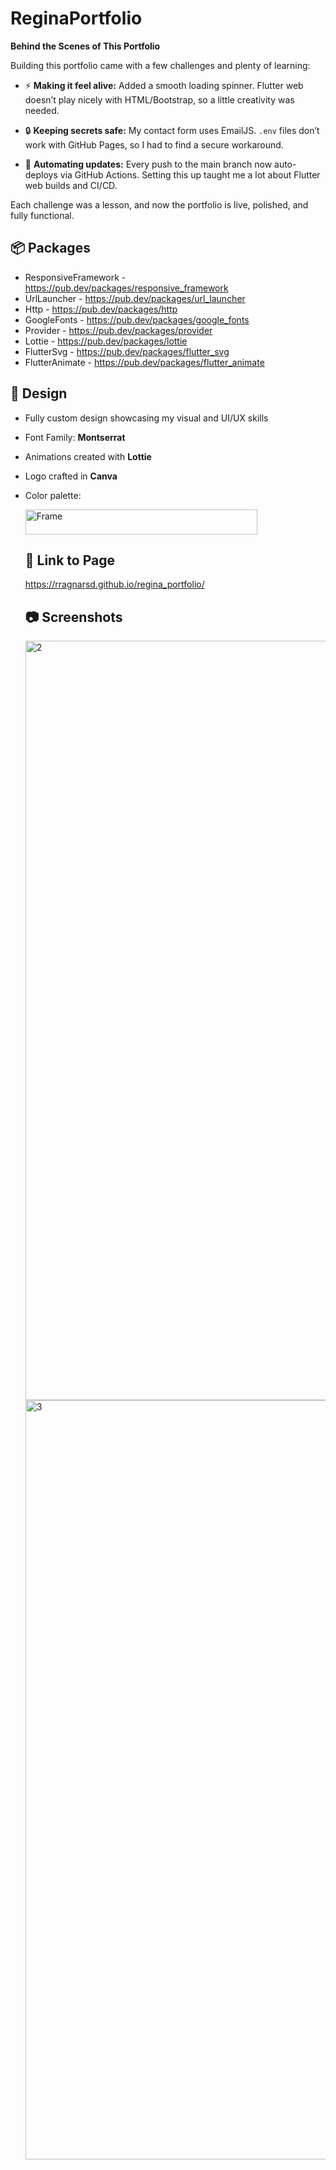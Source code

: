 # ReginaPortfolio

**Behind the Scenes of This Portfolio**

Building this portfolio came with a few challenges and plenty of learning:

- ⚡ **Making it feel alive:** Added a smooth loading spinner. Flutter web doesn’t play nicely with HTML/Bootstrap, so a little creativity was needed.

- 🔒 **Keeping secrets safe:** My contact form uses EmailJS. `.env` files don’t work with GitHub Pages, so I had to find a secure workaround.

- 🚀 **Automating updates:** Every push to the main branch now auto-deploys via GitHub Actions. Setting this up taught me a lot about Flutter web builds and CI/CD.

Each challenge was a lesson, and now the portfolio is live, polished, and fully functional.


## :package: Packages
- ResponsiveFramework - https://pub.dev/packages/responsive_framework
- UrlLauncher - https://pub.dev/packages/url_launcher
- Http - https://pub.dev/packages/http
- GoogleFonts - https://pub.dev/packages/google_fonts
- Provider - https://pub.dev/packages/provider
- Lottie - https://pub.dev/packages/lottie
- FlutterSvg - https://pub.dev/packages/flutter_svg
- FlutterAnimate - https://pub.dev/packages/flutter_animate

##  :art: Design
- Fully custom design showcasing my visual and UI/UX skills
- Font Family: **Montserrat**
- Animations created with **Lottie**
- Logo crafted in **Canva**
- Color palette:
  
  <img width="371" height="40" alt="Frame" src="https://github.com/user-attachments/assets/1e89874f-9508-4c2d-974d-937e13b2cb18" />

  ## :link: Link to Page
  https://rragnarsd.github.io/regina_portfolio/

  ## :camera: Screenshots
  <img width="2160" height="1215" alt="2" src="https://github.com/user-attachments/assets/a442b26b-770d-4753-9676-737cef167341" />
  <img width="2160" height="1215" alt="3" src="https://github.com/user-attachments/assets/50e047d7-5321-4dbd-96b0-77aab19a436e" />




